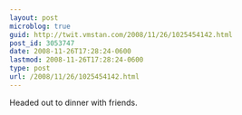```yaml
---
layout: post
microblog: true
guid: http://twit.vmstan.com/2008/11/26/1025454142.html
post_id: 3053747
date: 2008-11-26T17:28:24-0600
lastmod: 2008-11-26T17:28:24-0600
type: post
url: /2008/11/26/1025454142.html
---
```

Headed out to dinner with friends.
